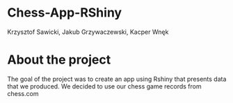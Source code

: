 # Chess-App-RShiny

Krzysztof Sawicki, Jakub Grzywaczewski, Kacper Wnęk

# About the project

The goal of the project was to create an app using Rshiny that presents data that we produced. We decided to use our chess game records from chess.com 
